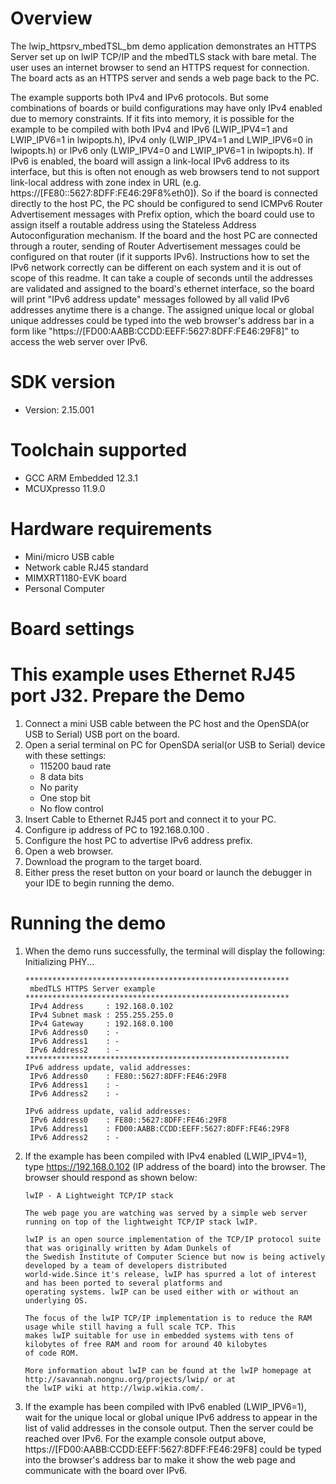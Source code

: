 Overview
========

The lwip_httpsrv_mbedTSL_bm demo application demonstrates an HTTPS Server
set up on lwIP TCP/IP and the mbedTLS stack with bare metal. The user
uses an internet browser to send an HTTPS request for connection.
The board acts as an HTTPS server and sends a web page back to the PC.

The example supports both IPv4 and IPv6 protocols. But some combinations of boards or build configurations may have
only IPv4 enabled due to memory constraints. If it fits into memory, it is possible for the example to be compiled
with both IPv4 and IPv6 (LWIP_IPV4=1 and LWIP_IPV6=1 in lwipopts.h), IPv4 only (LWIP_IPV4=1 and LWIP_IPV6=0
in lwipopts.h) or IPv6 only (LWIP_IPV4=0 and LWIP_IPV6=1 in lwipopts.h).
If IPv6 is enabled, the board will assign a link-local IPv6 address to its interface, but this is often not enough
as web browsers tend to not support link-local address with zone index in URL (e.g. https://[FE80::5627:8DFF:FE46:29F8%eth0]).
So if the board is connected directly to the host PC, the PC should be configured to send ICMPv6 Router Advertisement
messages with Prefix option, which the board could use to assign itself a routable address using the Stateless Address
Autoconfiguration mechanism. If the board and the host PC are connected through a router, sending of Router Advertisement
messages could be configured on that router (if it supports IPv6).
Instructions how to set the IPv6 network correctly can be different on each system and it is out of scope of this readme.
It can take a couple of seconds until the addresses are validated and assigned to the board's ethernet interface,
so the board will print "IPv6 address update" messages followed by all valid IPv6 addresses anytime there is a change.
The assigned unique local or global unique addresses could be typed into the web browser's address bar in a form like
"https://[FD00:AABB:CCDD:EEFF:5627:8DFF:FE46:29F8]" to access the web server over IPv6.


SDK version
===========
- Version: 2.15.001

Toolchain supported
===================
- GCC ARM Embedded  12.3.1
- MCUXpresso  11.9.0

Hardware requirements
=====================
- Mini/micro USB cable
- Network cable RJ45 standard
- MIMXRT1180-EVK board
- Personal Computer

Board settings
==============
This example uses Ethernet RJ45 port J32.
Prepare the Demo
================
1.  Connect a mini USB cable between the PC host and the OpenSDA(or USB to Serial) USB port on the board.
2.  Open a serial terminal on PC for OpenSDA serial(or USB to Serial) device with these settings:
    - 115200 baud rate
    - 8 data bits
    - No parity
    - One stop bit
    - No flow control
3.  Insert Cable to Ethernet RJ45 port and connect it to your PC.
4.  Configure ip address of PC to 192.168.0.100 .
5.  Configure the host PC to advertise IPv6 address prefix.
6.  Open a web browser.
7.  Download the program to the target board.
8.  Either press the reset button on your board or launch the debugger in your IDE to begin running the demo.

Running the demo
================
1.  When the demo runs successfully, the terminal will display the following:
		Initializing PHY...

        ***********************************************************
         mbedTLS HTTPS Server example
        ***********************************************************
         IPv4 Address     : 192.168.0.102
         IPv4 Subnet mask : 255.255.255.0
         IPv4 Gateway     : 192.168.0.100
         IPv6 Address0    : -
         IPv6 Address1    : -
         IPv6 Address2    : -
        ***********************************************************
        IPv6 address update, valid addresses:
         IPv6 Address0    : FE80::5627:8DFF:FE46:29F8
         IPv6 Address1    : -
         IPv6 Address2    : -

        IPv6 address update, valid addresses:
         IPv6 Address0    : FE80::5627:8DFF:FE46:29F8
         IPv6 Address1    : FD00:AABB:CCDD:EEFF:5627:8DFF:FE46:29F8
         IPv6 Address2    : -

2.  If the example has been compiled with IPv4 enabled (LWIP_IPV4=1), type https://192.168.0.102 (IP address of the board) into the browser.
    The browser should respond as shown below:

		lwIP - A Lightweight TCP/IP stack

		The web page you are watching was served by a simple web server running on top of the lightweight TCP/IP stack lwIP.

		lwIP is an open source implementation of the TCP/IP protocol suite that was originally written by Adam Dunkels of
		the Swedish Institute of Computer Science but now is being actively developed by a team of developers distributed
		world-wide.Since it's release, lwIP has spurred a lot of interest and has been ported to several platforms and
		operating systems. lwIP can be used either with or without an underlying OS.

		The focus of the lwIP TCP/IP implementation is to reduce the RAM usage while still having a full scale TCP. This
		makes lwIP suitable for use in embedded systems with tens of kilobytes of free RAM and room for around 40 kilobytes
		of code ROM.

		More information about lwIP can be found at the lwIP homepage at http://savannah.nongnu.org/projects/lwip/ or at
		the lwIP wiki at http://lwip.wikia.com/.

3.  If the example has been compiled with IPv6 enabled (LWIP_IPV6=1), wait for the unique local or global unique IPv6 address to appear
    in the list of valid addresses in the console output. Then the server could be reached over IPv6.
    For the example console output above, https://[FD00:AABB:CCDD:EEFF:5627:8DFF:FE46:29F8] could be typed into the browser's address bar to make it
    show the web page and communicate with the board over IPv6.
